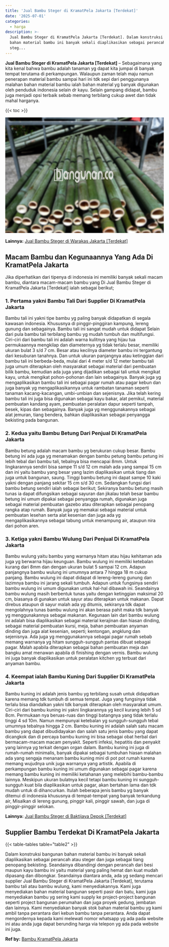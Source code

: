 ```yaml
---
title: 'Jual Bambu Steger di KramatPela Jakarta [Terdekat]'
date: '2025-07-01'
categories:
  - harga
description: >-
  Jual Bambu Steger di KramatPela Jakarta [Terdekat]. Dalam konstruksi bangunan
  bahan material bambu ini banyak sekali diaplikasikan sebagai perancah atau
  steg...
---
```


**Jual Bambu Steger di KramatPela Jakarta \[Terdekat\]** – Sebagaimana yang kita kenal bahwa bambu adalah tanaman yg dapat kita jumpai di banyak tempat terutama di perkampungan. Walaupun zaman telah maju namun penerapan material bambu sampai hari ini tdk sepi dari penggunanya malahan bahan material bambu ialah bahan material yg banyak digunakan oleh penduduk indonesia selain dr kayu. Selain gampang didapat, bambu juga menjadi opsi terbaik sebab memang terbilang cukup awet dan tidak mahal harganya.

{{< toc >}}

![Jual Bambu Steger di KramatPela Jakarta [Terdekat]](/images/jual-bambu-tali-40.png)

**Lainnya:** [Jual Bambu Steger di Warakas Jakarta \[Terdekat\]](https://bambu.bangunan.co/jual-bambu-steger-di-warakas-jakarta-terdekat/)

## Macam Bambu dan Kegunaannya Yang Ada Di KramatPela Jakarta

Jika diperhatikan dari tipenya di indonesia ini memiliki banyak sekali macam bambu, diantara macam-macam bambu yang Di Jual Bambu Steger di KramatPela Jakarta \[Terdekat\] ialah sebagai berikut;

### 1\. Pertama yakni Bambu Tali Dari Supplier Di KramatPela Jakarta

Bambu tali ini yakni tipe bambu yg paling banyak didapatkan di segala kawasan indonesia. Khususnya di pinggir-pinggiran kampung, lereng gunung dan sebagainya. Bambu tali ini sangat mudah untuk didapat Selain dari pula bambu tali terbilang bambu yg mudah tumbuh dan multifungsi. Ciri-ciri dari bambu tali ini adalah warna kulitnya yang hijau tua permukaannya mengkilap dan diameternya yg tidak terlalu besar, memiliki ukuran bulat 3 s/d 7 cm. Besar atau kecilnya diameter bambu ini tergantung dari kesuburan tanahnya. Dan untuk ukuran panjangnya atau ketinggian dari bambu tali ini berbeda-beda, mulai dari 4 meter s/d 12 meter bambu tali juga umum diterapkan oleh masyarakat sebagai material dari pembuatan bilik bambu, kemudian ada juga yang dijadikan sebagai tali untuk mengikat kayu, untuk mengikat pohon-pohonan dan lain sebagainya. Banyak juga yg mengaplikasikan bambu tali ini sebagai pagar rumah atau pagar kebun dan juga banyak yg mengaplikasikannya untuk rambatan tanaman seperti tanaman kacang-kacangan, umbi-umbian dan sejenisnya. Jika telah kering bambu tali ini juga bisa digunakan sebagai kayu bakar, alat pemikul, material pembuatan kandang ayam, pembuatan peralatan dapur seperti tampah, besek, kipas dan sebagainya. Banyak juga yg menggunakannya sebagai alat jemuran, tiang bendera, bahkan diaplikasikan sebagai penyangga bekisting pada bangunan.

### 2\. Kedua yaitu Bambu Betung Dari Penjual Di KramatPela Jakarta

Bambu betung adalah macam bambu yg berukuran cukup besar. Bambu betung ini ada juga yg menamakan dengan bambu petung bambu petung ini lebih tebal dari bambu tali, tebalnya bisa mencapai 8mm. Untuk lingkarannya sendiri bisa sampe 11 s/d 12 cm malah ada yang sampai 15 cm dan ini yaitu bambu yang besar yang lazim diaplikasikan untuk tiang dan juga untuk bangunan, saung. Tinggi bambu betung ini dapat sampe 10 kaki yakni dengan panjang sekitar 15 cm s/d 30 cm. Sedangkan fungsi dari bambu betung sendiri ialah sebagai berikut; Sekiranya bambu betung masih tunas ia dapat difungsikan sebagai sayuran dan jikalau telah besar bambu betung ini umum dipakai sebagai penyangga rumah, digunakan juga sebagai material pembuatan gazebo atau diterapkan sebagai penopang rangka atap rumah. Banyak juga yg memakai sebagai material untuk pembuatan lesehan serta alat kesenian dan juga ada yg mengaplikasikannya sebagai tabung untuk menampung air, ataupun nira dari pohon aren.

### 3\. Ketiga yakni Bambu Wulung Dari Penjual Di KramatPela Jakarta

Bambu wulung yaitu bambu yang warnanya hitam atau hijau kehitaman ada juga yg berwarna hijau keunguan. Bambu wulung ini memiliki ketebalan kurang dari 8mm dan dengan ukuran bulat 5 sampai 12 cm. Adapun panjangnya bambu wulung ini umumnya antara 7 hingga 18 m cukup panjang. Bambu wulung ini dapat didapat di lereng-lereng gunung dan lazimnya bambu ini jarang sekali tumbuh. Adapun untuk fungsinya sendiri bambu wulung ini umum digunakan untuk hal-hal dibawah ini. Seandainya bambu wulung masih berbentuk tunas yaitu dengan ketinggian maksimal 20 cm, biasanya di gunakan untuk sayur atau diterapkan untuk makanan. Dapat direbus ataupun di sayur malah ada yg ditumis, sekiranya tdk dapat mengolahnya tunas bambu wulung ini akan berasa pahit maka tdk banyak yg menggunakannya sebagai makanan. Kegunaan lain dari bambu wulung ini adalah bisa diaplikasikan sebagai material kerajinan dan hiasan dinding, sebagai material pembuatan kursi, meja, bahan pembuatan anyaman dinding dan juga alat kesenian, seperti; kentongan, angklung dan sejenisnya. Ada juga yg menggunakannya sebagai pagar rumah sebab memang warnanya yg hitam sungguh-sungguh pantas dibuat sebagai pagar. Malah apabila diterapkan sebagai bahan pembuatan meja dan bangku amat menawan apabila di finishing dengan vernis. Bambu wulung ini juga banyak diaplikasikan untuk peralatan kitchen yg terbuat dari anyaman bambu.

### 4\. Keempat ialah Bambu Kuning Dari Supplier Di KramatPela Jakarta

Bambu kuning ini adalah jenis bambu yg terbilang susah untuk didapatkan karena memang tdk tumbuh di semua tempat. Juga yang fungsinya tidak terlalu bisa diandalkan yakni tdk banyak diterapkan oleh masyarakat umum. Ciri-ciri dari bambu kuning ini yakni lingkarannya yg kecil kurang lebih 5 sd 8cm. Permukaan nya beruas-ruas dan tinggi batangnya yang tidak terlalu tinggi 4 sd 10m. Namun mempunyai ketebalan yg sungguh-sungguh tebal umumnya tebalnya hingga 2 cm. Bambu kuning ini adalah salah satu macam bambu yang dapat dibudidayakan dan salah satu jenis bambu yang dapat dicangkok dan di percaya bambu kuning ini bisa sebagai obat herbal dari bermacam-macam macam penyakit. Seperti infeksi, hepatitis dan penyakit yang lainnya yg terkait dengan organ dalam. Bambu kuning ini juga di rumah-rumah minimalis, banyak dipakai sebagai tumbuhan hiasan malahan ada yang sengaja menanam bambu kuning mini di pot pot rumah karena memang wujudnya unik juga warnanya yang artistik. Apabila di perkampungan bambu kuning ini umum digunakan sebagai pagar karena memang bambu kuning ini memiliki ketahanan yang melebihi bambu-bambu lainnya. Meskipun ukuran bulatnya kecil tetapi bambu kuning ini sungguh-sungguh kuat bila diaplikasikan untuk pagar, akan bertahan lama dan tdk mudah untuk di dihancurkan. Itulah beberapa jenis bambu yg banyak ditemui di indonesia khususnya di tempat-tempat yang banyak terkandung air, Misalkan di lereng gunung, pinggir kali, pinggir sawah, dan juga di pinggir-pinggir selokan.

**Lainnya:** [Jual Bambu Steger di Baktijaya Depok \[Terdekat\]](https://bambu.bangunan.co/jual-bambu-steger-di-baktijaya-depok-terdekat/)

## Supplier Bambu Terdekat Di KramatPela Jakarta

{{< table-tables table="table2" >}}

Dalam konstruksi bangunan bahan material bambu ini banyak sekali diaplikasikan sebagai perancah atau steger dan juga sebagai tiang penopang bekisting. Seandainya dibandingi dengan perancah dari besi maupun kayu bambu ini yaitu material yang paling hemat dan kuat mudah dipasang dan dibongkar. Seandainya diantara anda, ada yg sedang mencari supplier Jual Bambu Steger di KramatPela Jakarta \[Terdekat\], terutama bambu tali atau bambu wulung, kami menyediakannya. Kami juga menyediakan bahan material bangunan seperti pasir dan batu, kami juga menyediakan bambu yg sering kami supply ke project-project bangunan seperti project bangunan perumahan dan juga proyek gedung, jembatan dan lainnya. Kami menyediakan banyak stok bahan material bambu yg kami ambil tanpa perantara dari kebun bambu tanpa perantara. Anda dapat mengordernya kepada kami melewati nomor whatsapp yg ada pada website ini atau anda juga dapat berunding harga via telepon yg ada pada website ini juga.

**Ref by:** [Bambu KramatPela Jakarta](https://id.wikipedia.org/wiki/Bambu)
